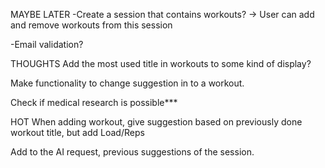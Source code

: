 
MAYBE LATER
-Create a session that contains workouts?
    -> User can add and remove workouts from this session

-Email validation?


THOUGHTS
Add the most used title in workouts to some kind of display?

Make functionality to change suggestion in to a workout.

Check if medical research is possible***


HOT
When adding workout, give suggestion based on previously done workout title, but add Load/Reps

Add to the AI request, previous suggestions of the session.